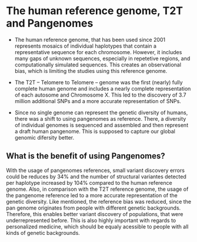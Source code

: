 # The human reference genome, T2T and Pangenomes

- The human reference genome, that has been used since 2001 represents mosaics of individual haplotypes that contain a representative 
sequence for each chromosome. However, it includes many gaps of unknown sequences, especially in repetetive regions, and computationally 
simulated sequences. This creates an observational bias, which is limiting the studies using this reference genome. 

- The T2T – Telomere to Telomere – genome  was the first (nearly) fully complete human genome and includes a nearly complete representation 
of each autosome and Chromosome X. This led to the discovery of 3.7 million additional SNPs and a more accurate representation of SNPs.

- Since no single genome can represent the genetic diversity of humans, there was a shift to using pangenomes as reference. There, a 
diversity of individual genomes is sequenced and assembled and then represent a draft human pangenome. This is supposed to capture our 
global genomic difersity better. 


## What is the benefit of using Pangenomes?
With the usage of pangenomes references, small variant discovery errors could be reduces by 34% and the number of structural variantes 
detected per haplotype increased by 104% compared to the human reference genome. Also, in comparison with the T2T reference genome, the 
usage of the pangenome reference led to a more accurate representation of the genetic diversity. Like mentioned, the reference bias was 
reduced, since the pan genome originates from people with different genetic backgrounds. Therefore, this enables better variant discovery of 
populations, that were underrepresented before. This is also highly important with regards to personalized medicine, which should be equaly 
acessible to people with all kinds of genetic backgrounds. 
